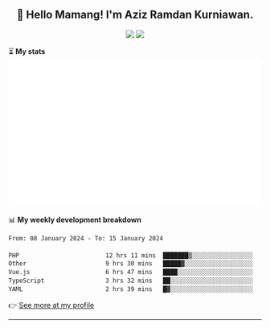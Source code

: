 <h2 align="center">👋 Hello Mamang! I'm Aziz Ramdan Kurniawan.</h2>  
<p align="center">
  <img src="https://komarev.com/ghpvc/?username=azizramdan">
  <img src="https://wakatime.com/badge/user/90056fa0-4c31-4eca-954e-2a3ac05896f9.svg">
</p>
    
⏳ **My stats**  
![](https://raw.githubusercontent.com/azizramdan/github-stats/master/generated/overview.svg#gh-dark-mode-only)

📊 **My weekly development breakdown**
<!--START_SECTION:waka-->

```txt
From: 08 January 2024 - To: 15 January 2024

PHP                        12 hrs 11 mins  ███████▒░░░░░░░░░░░░░░░░░   29.34 %
Other                      9 hrs 30 mins   █████▓░░░░░░░░░░░░░░░░░░░   22.89 %
Vue.js                     6 hrs 47 mins   ████░░░░░░░░░░░░░░░░░░░░░   16.32 %
TypeScript                 3 hrs 32 mins   ██░░░░░░░░░░░░░░░░░░░░░░░   08.53 %
YAML                       2 hrs 39 mins   █▓░░░░░░░░░░░░░░░░░░░░░░░   06.38 %
```

<!--END_SECTION:waka-->
👉 [See more at my profile](https://wakatime.com/@azizramdan)
***
